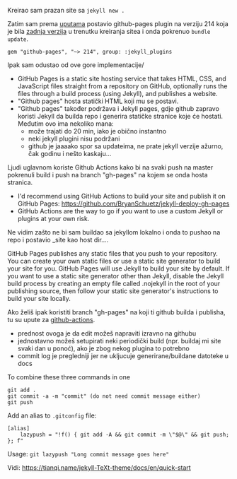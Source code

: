 Kreirao sam prazan site sa `jekyll new .`

Zatim sam prema [uputama][instructions] postavio github-pages plugin na verziju 214 koja je bila [zadnja verzija][gp-version] u trenutku kreiranja sitea i onda pokrenuo `bundle update`.

```
gem "github-pages", "~> 214", group: :jekyll_plugins
```

Ipak sam odustao od ove gore implementacije/

 * GitHub Pages is a static site hosting service that takes HTML, CSS, and JavaScript files straight from a repository on GitHub, optionally runs the files through a build process (using Jekyll), and publishes a website. 
 * "Github pages" hosta statički HTML koji mu se postavi. 
 * "Github pages" također podržava i Jekyll pages, gdje github zapravo koristi Jekyll da builda repo i generira statičke stranice koje će hostati. Međutim ovo ima nekoliko mana:
	- može trajati do 20 min, iako je obično instantno
	- neki jekyll plugini nisu podržani
	- github je jaaaako spor sa updateima, ne prate jekyll verzije ažurno, čak godinu i nešto kaskaju…

Ljudi uglavnom koriste Github Actions kako bi na svaki push na master pokrenuli build i push na branch "gh-pages" na kojem se onda hosta stranica. 
 * I'd recommend using GitHub Actions to build your site and publish it on GitHub Pages: https://github.com/BryanSchuetz/jekyll-deploy-gh-pages
 * GitHub Actions are the way to go if you want to use a custom Jekyll or plugins at your own risk.

Ne vidim zašto ne bi sam buildao sa jekyllom lokalno i onda to pushao na repo i postavio _site kao host dir....


GitHub Pages publishes any static files that you push to your repository. You can create your own static files or use a static site generator to build your site for you. 
GitHub Pages will use Jekyll to build your site by default. If you want to use a static site generator other than Jekyll, disable the Jekyll build process by creating an empty file called .nojekyll in the root of your publishing source, then follow your static site generator's instructions to build your site locally.

Ako želiš ipak koristiti branch "gh-pages" na koji ti github builda i publisha, tu su upute za [github-actions][github-actions].
 * prednost ovoga je da edit možeš napraviti izravno na githubu
 * jednostavno možeš setupirati neki periodički build (npr. buildaj mi site svaki dan u ponoć), ako je zbog nekog plugina to potrebno
 * commit log je pregledniji jer ne ukljucuje generirane/buildane datoteke u docs

To combine these three commands in one
```
git add .
git commit -a -m "commit" (do not need commit message either)
git push
```
Add an alias to `.gitconfig` file:
```
[alias]
    lazypush = "!f() { git add -A && git commit -m \"$@\" && git push; }; f"
```


Usage: `git lazypush "Long commit message goes here"`



Vidi: https://tianqi.name/jekyll-TeXt-theme/docs/en/quick-start

[instructions]: https://docs.github.com/en/pages/setting-up-a-github-pages-site-with-jekyll/creating-a-github-pages-site-with-jekyll#creating-a-repository-for-your-site
[gp-version]: https://pages.github.com/versions/
[github-actions]: https://jekyllrb.com/docs/continuous-integration/github-actions/